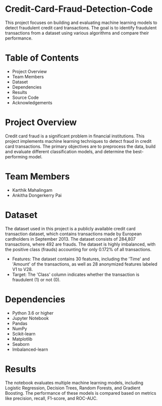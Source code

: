 # Credit-Card-Fraud-Detection-Code
This project focuses on building and evaluating machine learning models to detect fraudulent credit card transactions. The goal is to identify fraudulent transactions from a dataset using various algorithms and compare their performance.

# Table of Contents
- Project Overview
- Team Members
- Dataset
- Dependencies
- Results
- Source Code
- Acknowledgements

# Project Overview
Credit card fraud is a significant problem in financial institutions. This project implements machine learning techniques to detect fraud in credit card transactions. The primary objectives are to preprocess the data, build and evaluate different classification models, and determine the best-performing model.

# Team Members
- Karthik Mahalingam
- Ankitha Dongerkerry Pai
  
# Dataset
The dataset used in this project is a publicly available credit card transaction dataset, which contains transactions made by European cardholders in September 2013. The dataset consists of 284,807 transactions, where 492 are frauds. The dataset is highly imbalanced, with the positive class (frauds) accounting for only 0.172% of all transactions.

- Features: The dataset contains 30 features, including the 'Time' and 'Amount' of the transactions, as well as 28 anonymized features labeled V1 to V28.
- Target: The 'Class' column indicates whether the transaction is fraudulent (1) or not (0).

# Dependencies
- Python 3.6 or higher
- Jupyter Notebook
- Pandas
- NumPy
- Scikit-learn
- Matplotlib
- Seaborn
- Imbalanced-learn

# Results
The notebook evaluates multiple machine learning models, including Logistic Regression, Decision Trees, Random Forests, and Gradient Boosting. The performance of these models is compared based on metrics like precision, recall, F1-score, and ROC-AUC.

